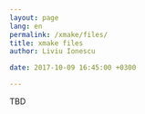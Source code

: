 ```yaml
---
layout: page
lang: en
permalink: /xmake/files/
title: xmake files
author: Liviu Ionescu

date: 2017-10-09 16:45:00 +0300

---
```


TBD
